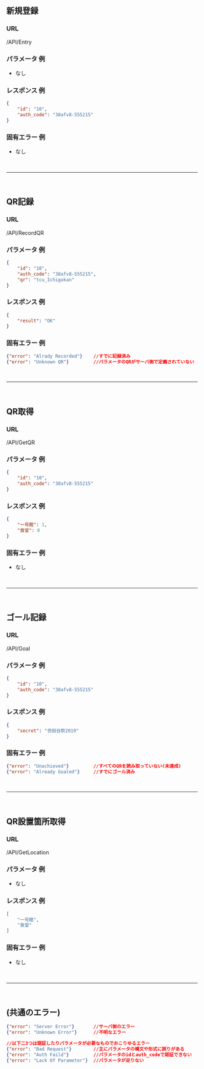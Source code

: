 ## 新規登録
### URL
/API/Entry
### パラメータ 例
* なし
### レスポンス 例
```json
{
	"id": "10",
	"auth_code": "38afv8-555215"
}
```
### 固有エラー 例
* なし

<br>

---

<br>

## QR記録
### URL
/API/RecordQR
### パラメータ 例
```json
{
	"id": "10",
	"auth_code": "38afv8-555215",
	"qr": "tcu_Ichigokan"
}
```
### レスポンス 例
```json
{
	"result": "OK"
}
```
### 固有エラー 例
```json
{"error": "Alrady Recorded"}	//すでに記録済み
{"error": "Unknown QR"}			//パラメータのQRがサーバ側で定義されていない
```

<br>

---

<br>

## QR取得
### URL
/API/GetQR
### パラメータ 例
```json
{
	"id": "10",
	"auth_code": "38afv8-555215"
}
```
### レスポンス 例
```json
{
	"一号館": 1,
	"食堂": 0
}
```
### 固有エラー 例
* なし

<br>

---

<br>

## ゴール記録
### URL
/API/Goal
### パラメータ 例
```json
{
	"id": "10",
	"auth_code": "38afv8-555215"
}
```
### レスポンス 例
```json
{
	"secret": "世田谷祭2019"
}
```
### 固有エラー 例
```json
{"error": "Unachieved"}			//すべてのQRを読み取っていない(未達成)
{"error": "Already Goaled"}		//すでにゴール済み
```

<br>

---

<br>

## QR設置箇所取得
### URL
/API/GetLocation
### パラメータ 例
* なし
### レスポンス 例
```json
[
	"一号館",
	"食堂"
]
```
### 固有エラー 例
* なし

<br>

---

<br>

## (共通のエラー)
```json
{"error": "Server Error"}		//サーバ側のエラー
{"error": "Unknown Error"}		//不明なエラー

//以下二3つは認証したりパラメータが必要なものでおこりゆるエラー
{"error": "Bad Request"}		//主にパラメータの構文や形式に誤りがある
{"error": "Auth Faild"}			//パラメータのidとauth_codeで認証できない
{"error": "Lack Of Parameter"}	//パラメータが足りない
```